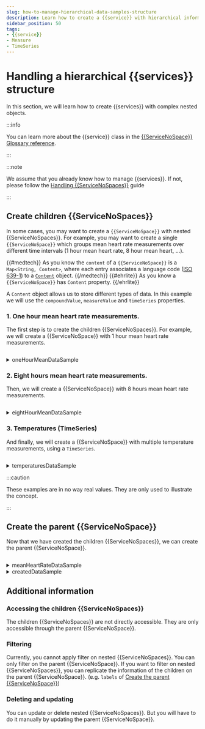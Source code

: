 ```yaml
---
slug: how-to-manage-hierarchical-data-samples-structure
description: Learn how to create a {{service}} with hierarchical information.
sidebar_position: 50
tags:
- {{service}}
- Measure
- TimeSeries
---
```


# Handling a hierarchical {{services}} structure

In this section, we will learn how to create {{services}} with complex nested objects.

:::info

You can learn more about the {{service}} class in the [{{ServiceNoSpace}} Glossary reference](/{{sdk}}/glossary#data-sample).

:::

:::note

We assume that you already know how to manage {{services}}. If not, please follow the [Handling {{ServiceNoSpaces}}](/{{sdk}}/how-to/how-to-manage-data-samples/index.md) guide

:::

## Create children {{ServiceNoSpaces}}

In some cases, you may want to create a `{{ServiceNoSpace}}` with nested {{ServiceNoSpaces}}. 
For example, you may want to create a single `{{ServiceNoSpace}}` which groups mean heart rate measurements over
different time intervals (1 hour mean heart rate, 8 hour mean heart, ...).

{{#medtech}}
As you know the `content` of a `{{ServiceNoSpace}}` is a `Map<String, Content>`, where each entry associates a language code ([ISO 639-1](https://en.wikipedia.org/wiki/List_of_ISO_639-1_codes)) to a [`Content`](/{{sdk}}/references/classes/Content) object.
{{/medtech}}
{{#ehrlite}}
As you know a `{{ServiceNoSpace}}` has `Content` property.
{{/ehrlite}}

A `Content` object allows us to store different types of data. In this example we will use the `compoundValue`, `measureValue` and `timeSeries` properties.

### 1. One hour mean heart rate measurements.

The first step is to create the children {{ServiceNoSpaces}}. For example, we will create a {{ServiceNoSpace}} with 1 hour mean heart rate measurements.

<!-- file://code-samples/{{sdk}}/how-to/hierarchical-datasample/index.mts snippet:create children dataSample one hour mean-->
```typescript
```
<!-- output://code-samples/{{sdk}}/how-to/hierarchical-datasample/oneHourMeanDataSample.txt -->
<details>
<summary>oneHourMeanDataSample</summary>

```json
```
</details>

### 2. Eight hours mean heart rate measurements.

Then, we will create a {{ServiceNoSpace}} with 8 hours mean heart rate measurements.

<!-- file://code-samples/{{sdk}}/how-to/hierarchical-datasample/index.mts snippet:create children dataSample eight hour mean-->
```typescript
```
<!-- output://code-samples/{{sdk}}/how-to/hierarchical-datasample/eightHourMeanDataSample.txt -->
<details>
<summary>eightHourMeanDataSample</summary>

```json
```
</details>

### 3. Temperatures (TimeSeries)

And finally, we will create a {{ServiceNoSpace}} with multiple temperature measurements, using a `TimeSeries`.

<!-- file://code-samples/{{sdk}}/how-to/hierarchical-datasample/index.mts snippet:create children dataSample temperatures-->
```typescript
```
<!-- output://code-samples/{{sdk}}/how-to/hierarchical-datasample/temperaturesDataSample.txt -->
<details>
<summary>temperaturesDataSample</summary>

```json
```
</details>

:::caution

These examples are in no way real values. They are only used to illustrate the concept.

:::

## Create the parent {{ServiceNoSpace}}

Now that we have created the children {{ServiceNoSpaces}}, we can create the parent {{ServiceNoSpace}}.

<!-- file://code-samples/{{sdk}}/how-to/hierarchical-datasample/index.mts snippet:create heart rate datasample-->
```typescript
```
<!-- output://code-samples/{{sdk}}/how-to/hierarchical-datasample/meanHeartRateDataSample.txt -->
<details>
<summary>meanHeartRateDataSample</summary>

```json
```
</details>

<!-- output://code-samples/{{sdk}}/how-to/hierarchical-datasample/createdDataSample.txt -->
<details>
<summary>createdDataSample</summary>

```json
```
</details>

## Additional information

### Accessing the children {{ServiceNoSpaces}}

The children {{ServiceNoSpaces}} are not directly accessible. They are only accessible through the parent {{ServiceNoSpace}}.

### Filtering

Currently, you cannot apply filter on nested {{ServiceNoSpaces}}. You can only filter on the parent {{ServiceNoSpace}}. If you want to filter on nested {{ServiceNoSpaces}}, you can replicate the information of the children on the parent {{ServiceNoSpace}}. (e.g. `labels` of [Create the parent {{ServiceNoSpace}}](#create-the-parent-{{serviceNoSpace}}))

### Deleting and updating

You can update or delete nested {{ServiceNoSpaces}}. But you will have to do it manually by updating the parent {{ServiceNoSpace}}.
